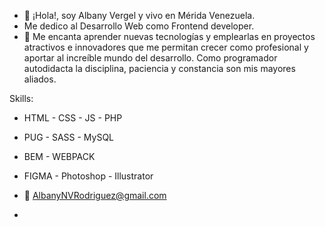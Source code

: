 - 👋 ¡Hola!, soy Albany Vergel y vivo en Mérida Venezuela.
-  Me dedico al Desarrollo Web como Frontend developer. 
-  💖 Me encanta aprender nuevas tecnologías y emplearlas en proyectos atractivos e innovadores que me permitan crecer como profesional y aportar al increíble mundo del desarrollo. Como programador autodidacta la disciplina, paciencia y constancia son mis mayores aliados.

  Skills:
- HTML - CSS - JS - PHP
- PUG - SASS - MySQL 
- BEM - WEBPACK
- FIGMA - Photoshop - Illustrator

- 📧 AlbanyNVRodriguez@gmail.com
- 
<!---
AlbanyNVRodriguez/AlbanyNVRodriguez is a ✨ special ✨ repository because its `README.md` (this file) appears on your GitHub profile.
You can click the Preview link to take a look at your changes.
--->
